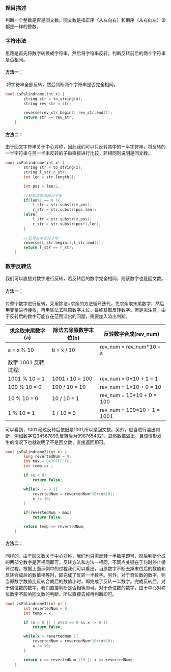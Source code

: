 ### 题目描述

判断一个整数是否是回文数。回文数是指正序（从左向右）和倒序（从右向左）读都是一样的整数。



### 字符串法

​	思路是首先将数字转换成字符串，然后将字符串反转，判断反转前后的两个字符串是否相同。

#### 方法一：

​	将字符串全部反转，然后判断两个字符串是否完全相同。

```c++
bool isPalindrome(int x) {
        string str = to_string(x);
        string rev_str = str;

        reverse(rev_str.begin(),rev_str.end());
        return str == rev_str;
    }
```

#### 方法二：

​	由于回文字符串关于中心对称，因此我们可以只反转其中的一半字符串，将反转的一半字符串与另一半未反转的子串直接进行比较，若相同则说明是回文数。

```c++
bool isPalindrome(int x) {
        string str = to_string(x);
        string l_str,r_str;
        int len = str.length();

        int pos = len/2;

    	//获取左右两部分子串
        if(len%2 == 0 ){
            l_str = str.substr(0,pos);
            r_str = str.substr(pos,len);
        }else{
            l_str = str.substr(0,pos);
            r_str = str.substr(pos+1,len);
        }
		
    	//反转左半部分子串
        reverse(l_str.begin(),l_str.end());
        return l_str == r_str;
    }
```



### 数字反转法

我们可以直接对数字进行反转，若反转后的数字完全相同，则该数字也是回文数。

#### 方法一：

对整个数字进行反转，采用除法+求余的方法循环迭代，先求余取末尾数字，然后用变量进行接收，再用除法去除原数字末位，最终获取反转数字。但是需注意，由于反转后的数字可能存在范围溢出的问题，需要加入溢出判断。

| 求余取末尾数字(a)   | 除法去除原数字末位(b) | 反转数字合成(rev_num)       |
| ------------------- | --------------------- | --------------------------- |
| a = x % 10          | b = x / 10            | rev_num = rev_num*10 + a    |
| 数字 1001 反转过程: |                       |                             |
| 1001 % 10 = 1       | 1001 / 10  = 100      | rev_num = 0*10 + 1 = 1      |
| 100 % 10  = 0       | 100 / 10  = 10        | rev_num = 1*10 + 0 = 10     |
| 10 % 10 = 0         | 10 / 10 = 1           | rev_num = 10*10 + 0 = 100   |
| 1 % 10 = 1          | 1 / 10 = 0            | rev_num = 100*10 + 1 = 1001 |

可以看到，1001 经过反转后依旧是1001,所以是回文数。另外，应当进行溢出判断，例如数字1234567899,反转后为9987654321，显然数值溢出，且该情形发生的情况下也就说明了不是回文数，直接返回即可。



```c++
bool isPalindrome2(int x) {
        long revertedNum = 0;
        int max = 0x7FFFFFFF;
        int temp =x ;

        if (x < 0)
            return false;

        while(x != 0 ){
            revertedNum = revertedNum*10+(x%10);
            x /= 10;
        }

        if(revertedNum > max)
            return false;

        return temp == revertedNum;
    }
```



#### 方法二：

同样的，由于回文数关于中心对称，我们也只需反转一半数字即可，然后判断分成的两部分数字是否相同即可。反转方法和方法一相同，不同点关键在于何时停止循环过程，根据上面示例中的过程我们可以看出，当原数字不断去掉末位后的数值和反转合成后的数值相等时，即完成了反转一半数字。另外，对于奇位数的数字，则当原数字数值比反转合成后的数值小时，即完成了反转一半数字。完成反转后，对于偶位数的数字，我们直接判断是否相等即可。对于奇位数的数字，由于中心对称位数字不影响回文数的判断，所以直接去掉再判断即可。



```c++
bool isPalindrome3(int x) {
        int revertedNum = 0;
        int temp = x;

        if (x < 0 || ( x%10 == 0 && x != 0 ))
            return false;

        while(x > revertedNum ){
            revertedNum = revertedNum*10+(x%10);
            x /= 10;
        }

        return x == revertedNum /10 || x == revertedNum;
    }
```
